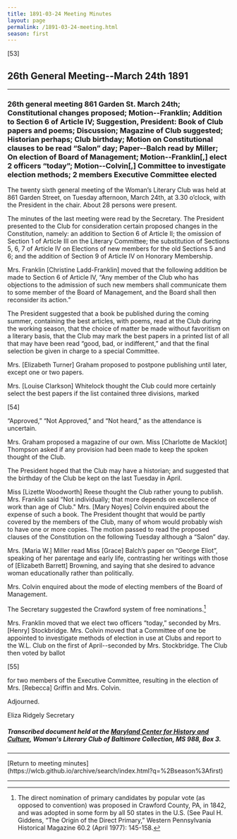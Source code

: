 ```yaml
---
title: 1891-03-24 Meeting Minutes
layout: page
permalink: /1891-03-24-meeting.html
season: first
---
```


<style>
    #maincontent{
        font-size:1.4em;
    }
</style>
[53]

## 26th General Meeting--March 24th 1891
<hr>

### 26th general meeting 861 Garden St. March 24th; Constitutional changes proposed; Motion--Franklin; Addition to Section 6 of Article IV; Suggestion, President: Book of Club papers and poems; Discussion; Magazine of Club suggested; Historian perhaps; Club birthday; Motion on Constitutional clauses to be read “Salon” day; Paper--Balch read by Miller; On election of Board of Management; Motion--Franklin[,] elect 2 officers “today”; Motion--Colvin[,] Committee to investigate election methods; 2 members Executive Committee elected   

The twenty sixth general meeting of the Woman’s Literary Club was held at 861 Garden Street, on Tuesday afternoon, March 24th, at 3.30 o’clock, with the President in the chair. About 28 persons were present.

The minutes of the last meeting were read by the Secretary. The President presented to the Club for consideration certain proposed changes in the Constitution, namely: an addition to Section 6 of Article II; the omission of Section 1 of Article III on the Literary Committee; the substitution of Sections 5, 6, 7 of Article IV on Elections of new members for the old Sections 5 and 6; and the addition of Section 9 of Article IV on Honorary Membership.

Mrs. Franklin [Christine Ladd-Franklin] moved that the following addition be made to Section 6 of Article IV, “Any member of the Club who has objections to the admission of such new members shall communicate them to some member of the Board of Management, and the Board shall then reconsider its action.”

The President suggested that a book be published during the coming summer, containing the best articles, with poems, read at the Club during the working season, that the choice of matter be made without favoritism on a literary basis, that the Club may mark the best papers in a printed list of all that may have been read “good, bad, or indifferent,” and that the final selection be given in charge to a special Committee.

Mrs. [Elizabeth Turner] Graham proposed to postpone publishing until later, except one or two papers.

Mrs. [Louise Clarkson] Whitelock thought the Club could more certainly select the best papers if the list contained three divisions, marked

[54]

“Approved,” “Not Approved,” and “Not heard,” as the attendance is uncertain.

Mrs. Graham proposed a magazine of our own. Miss [Charlotte de Macklot] Thompson asked if any provision had been made to keep the spoken thought of the Club.

The President hoped that the Club may have a historian; and suggested that the birthday of the Club be kept on the last Tuesday in April.

Miss [Lizette Woodworth] Reese thought the Club rather young to publish. Mrs. Franklin said “Not individually; that more depends on excellence of work than age of Club." Mrs. [Mary Noyes] Colvin enquired about the expense of such a book. The President thought that would be partly covered by the members of the Club, many of whom would probably wish to have one or more copies. The motion passed to read the proposed clauses of the Constitution on the following Tuesday although a “Salon” day.

Mrs. [Maria W.] Miller read Miss [Grace] Balch’s paper on “George Eliot”, speaking of her parentage and early life, contrasting her writings with those of [Elizabeth Barrett] Browning, and saying that she desired to advance woman educationally rather than politically.

Mrs. Colvin enquired about the mode of electing members of the Board of Management.

The Secretary suggested the Crawford system of free nominations.[^election]

[^election]: The direct nomination of primary candidates by popular vote (as opposed to convention) was proposed in Crawford County, PA, in 1842, and was adopted in some form by all 50 states in the U.S. (See Paul H. Giddens, “The Origin of the Direct Primary,” Western Pennsylvania Historical Magazine 60.2 (April 1977): 145-158.

Mrs. Franklin moved that we elect two officers “today,” seconded by Mrs. [Henry] Stockbridge. Mrs. Colvin moved that a Committee of one be appointed to investigate methods of election in use at Clubs and report to the W.L. Club on the first of April--seconded by Mrs. Stockbridge. The Club then voted by ballot

[55]

for two members of the Executive Committee, resulting in the election of Mrs. [Rebecca] Griffin and Mrs. Colvin.

Adjourned.

Eliza Ridgely
Secretary

##### Transcribed document held at the [Maryland Center for History and Culture](http://mdhs.org/), Woman's Literary Club of Baltimore Collection, MS 988, Box 3. 

<hr>
[Return to meeting minutes](https://wlcb.github.io/archive/search/index.html?q=%2Bseason%3Afirst)
<hr>